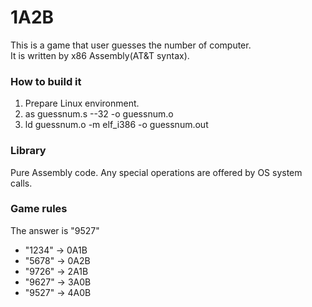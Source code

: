 # 1A2B
This is a game that user guesses the number of computer.  
It is written by x86 Assembly(AT&T syntax).

### How to build it
1. Prepare Linux environment.
2. as guessnum.s --32 -o guessnum.o
3. ld guessnum.o -m elf_i386 -o guessnum.out

### Library
Pure Assembly code. Any special operations are offered by OS system calls.

### Game rules
The answer is "9527"
* "1234" -> 0A1B
* "5678" -> 0A2B
* "9726" -> 2A1B
* "9627" -> 3A0B
* "9527" -> 4A0B
